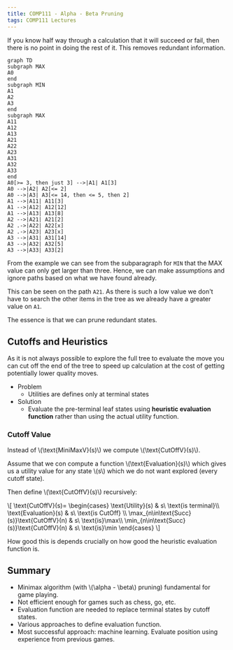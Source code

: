 ```yaml
---
title: COMP111 - Alpha - Beta Pruning
tags: COMP111 Lectures
---
```

If you know half way through a calculation that it will succeed or fail, then there is no point in doing the rest of it. This removes redundant information.

```mermaid
graph TD
subgraph MAX
A0
end
subgraph MIN
A1
A2
A3
end
subgraph MAX
A11
A12
A13
A21
A22
A23
A31
A32
A33
end
A0[>= 3, then just 3] -->|A1| A1[3]
A0 -->|A2| A2[<= 2]
A0 -->|A3| A3[<= 14, then <= 5, then 2]
A1 -->|A11| A11[3]
A1 -->|A12| A12[12]
A1 -->|A13| A13[8]
A2 -->|A21| A21[2]
A2 .->|A22| A22[x]
A2 .->|A23| A23[x]
A3 -->|A31| A31[14]
A3 -->|A32| A32[5]
A3 -->|A33| A33[2]

```

From the example we can see from the subparagraph for `MIN` that the MAX value can only get larger than three. Hence, we can make assumptions and ignore paths based on what we have found already.

This can be seen on the path `A21`. As there is such a low value we don't have to search the other items in the tree as we already have a greater value on `A1`.

The essence is that we can prune redundant states.

## Cutoffs and Heuristics
As it is not always possible to explore the full tree to evaluate the move you can cut off the end of the tree to speed up calculation at the cost of getting potentially lower quality moves.

* Problem
	* Utilities are defines only at terminal states
* Solution
	* Evaluate the pre-terminal leaf states using **heuristic evaluation function** rather than using the actual utility  function.
	
### Cutoff Value

Instead of &#92;(\text{MiniMaxV}(s)&#92;) we compute &#92;(\text{CutOffV}(s)&#92;).

Assume that we con compute a function &#92;(\text{Evaluation}(s)&#92;) which gives us a utility value for any state &#92;(s&#92;) which we do not want explored (every cutoff state). 

Then define &#92;(\text{CutOffV}(s)&#92;) recursively:

&#92;[
\text{CutOffV}(s)=
\begin{cases}
	\text{Utility}(s) & s\ \text{is terminal}&#92;&#92;
	\text{Evaluation}(s) & s\ \text{is CutOff} &#92;&#92;
	\max&#95;{n\in\text{Succ}(s)}\text{CutOffV}(n) & s\ \text{is}\max&#92;&#92;
	\min&#95;{n\in\text{Succ}(s)}\text{CutOffV}(n) & s\ \text{is}\min
\end{cases}
&#92;]

How good this is depends crucially on how good the heuristic evaluation function is.

## Summary

* Minimax algorithm (with &#92;(\alpha - \beta&#92;) pruning) fundamental for game playing.
* Not efficient enough for games such as chess, go, etc.
* Evaluation function are needed to replace terminal states by cutoff states.
* Various approaches to define evaluation function.
* Most successful approach: machine learning. Evaluate position using experience  from previous games.
